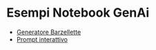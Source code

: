 # Esempi Notebook GenAi

- [Generatore Barzellette](https://colab.research.google.com/drive/1toGz3IF2uegRwWlCOzgKiJJTKiPBMrUb?usp=sharing)
- [Prompt interattivo](https://colab.research.google.com/drive/1zbwadWN1XiDEpm1M--7m2lJfRR_NwlS8?usp=sharing)
